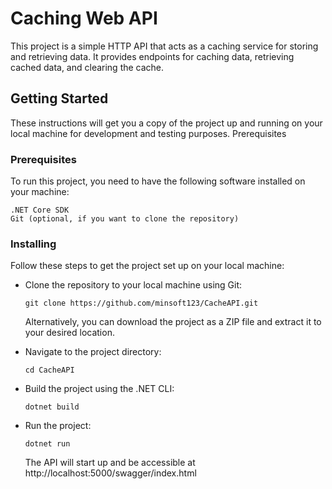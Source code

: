 # Caching Web API
This project is a simple HTTP API that acts as a caching service for storing and retrieving data. It provides endpoints for caching data, retrieving cached data, and clearing the cache.

## Getting Started ##
These instructions will get you a copy of the project up and running on your local machine for development and testing purposes.
Prerequisites

### Prerequisites ###
To run this project, you need to have the following software installed on your machine:

    .NET Core SDK
    Git (optional, if you want to clone the repository)


### Installing ###
Follow these steps to get the project set up on your local machine:

- Clone the repository to your local machine using Git:
  
	```
 	git clone https://github.com/minsoft123/CacheAPI.git
	```

	Alternatively, you can download the project as a ZIP file and extract it to your desired location.

- Navigate to the project directory:
	```
	cd CacheAPI
	```
- Build the project using the .NET CLI:
	```
	dotnet build
	```
- Run the project:
	```
  	dotnet run
	```
  The API will start up and be accessible at http://localhost:5000/swagger/index.html

